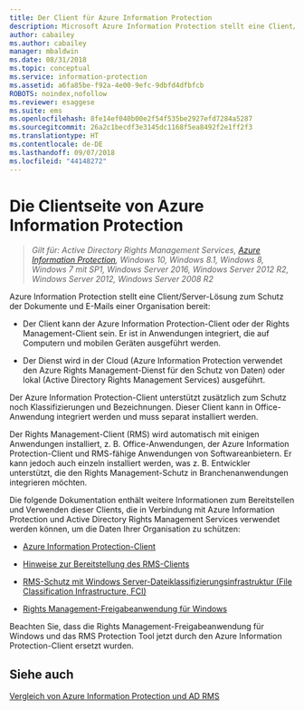```yaml
---
title: Der Client für Azure Information Protection
description: Microsoft Azure Information Protection stellt eine Client/Server-Lösung zum Schutz der Daten einer Organisation bereit. Der Client (Azure Information Protection-Client oder Rights Management-Client) ist in Anwendungen integriert, die auf Computern und mobilen Geräten ausgeführt werden.
author: cabailey
ms.author: cabailey
manager: mbaldwin
ms.date: 08/31/2018
ms.topic: conceptual
ms.service: information-protection
ms.assetid: a6fa85be-f92a-4e00-9efc-9dbfd4dfbfcb
ROBOTS: noindex,nofollow
ms.reviewer: esaggese
ms.suite: ems
ms.openlocfilehash: 8fe14ef040b00e2f54f535be2927efd7284a5287
ms.sourcegitcommit: 26a2c1becdf3e3145dc1168f5ea8492f2e1ff2f3
ms.translationtype: HT
ms.contentlocale: de-DE
ms.lasthandoff: 09/07/2018
ms.locfileid: "44148272"
---
```

# <a name="the-client-side-of-azure-information-protection"></a>Die Clientseite von Azure Information Protection

>*Gilt für: Active Directory Rights Management Services, [Azure Information Protection](https://azure.microsoft.com/pricing/details/information-protection), Windows 10, Windows 8.1, Windows 8, Windows 7 mit SP1, Windows Server 2016, Windows Server 2012 R2, Windows Server 2012, Windows Server 2008 R2*

Azure Information Protection stellt eine Client/Server-Lösung zum Schutz der Dokumente und E-Mails einer Organisation bereit:

- Der Client kann der Azure Information Protection-Client oder der Rights Management-Client sein. Er ist in Anwendungen integriert, die auf Computern und mobilen Geräten ausgeführt werden. 

- Der Dienst wird in der Cloud (Azure Information Protection verwendet den Azure Rights Management-Dienst für den Schutz von Daten) oder lokal (Active Directory Rights Management Services) ausgeführt. 

Der Azure Information Protection-Client unterstützt zusätzlich zum Schutz noch Klassifizierungen und Bezeichnungen. Dieser Client kann in Office-Anwendung integriert werden und muss separat installiert werden.

Der Rights Management-Client (RMS) wird automatisch mit einigen Anwendungen installiert, z. B. Office-Anwendungen, der Azure Information Protection-Client und RMS-fähige Anwendungen von Softwareanbietern. Er kann jedoch auch einzeln installiert werden, was z. B. Entwickler unterstützt, die den Rights Management-Schutz in Branchenanwendungen integrieren möchten.

Die folgende Dokumentation enthält weitere Informationen zum Bereitstellen und Verwenden dieser Clients, die in Verbindung mit Azure Information Protection und Active Directory Rights Management Services verwendet werden können, um die Daten Ihrer Organisation zu schützen:

- [Azure Information Protection-Client](AIP-client.md)

- [Hinweise zur Bereitstellung des RMS-Clients](client-deployment-notes.md)

- [RMS-Schutz mit Windows Server-Dateiklassifizierungsinfrastruktur (File Classification Infrastructure, FCI)](configure-fci.md)

- [Rights Management-Freigabeanwendung für Windows](sharing-app-windows.md)

Beachten Sie, dass die Rights Management-Freigabeanwendung für Windows und das RMS Protection Tool jetzt durch den Azure Information Protection-Client ersetzt wurden. 


## <a name="see-also"></a>Siehe auch
[Vergleich von Azure Information Protection und AD RMS](../compare-on-premise.md)
